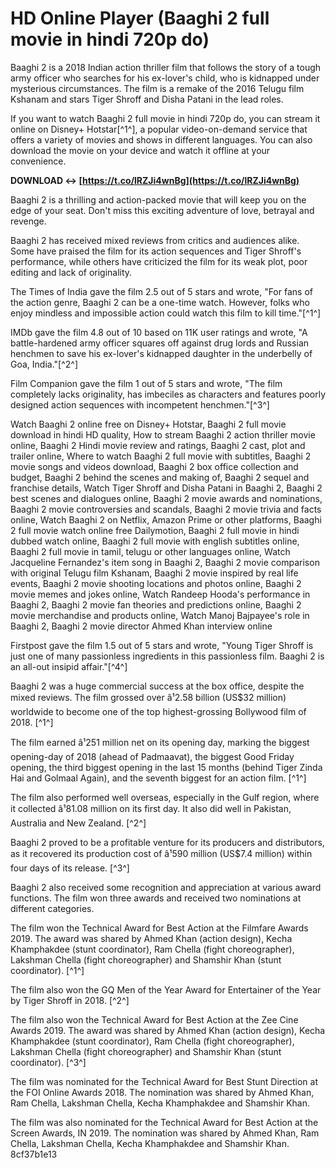 # HD Online Player (Baaghi 2 full movie in hindi 720p do)
 
Baaghi 2 is a 2018 Indian action thriller film that follows the story of a tough army officer who searches for his ex-lover's child, who is kidnapped under mysterious circumstances. The film is a remake of the 2016 Telugu film Kshanam and stars Tiger Shroff and Disha Patani in the lead roles.
 
If you want to watch Baaghi 2 full movie in hindi 720p do, you can stream it online on Disney+ Hotstar[^1^], a popular video-on-demand service that offers a variety of movies and shows in different languages. You can also download the movie on your device and watch it offline at your convenience.
 
**DOWNLOAD ↔ [https://t.co/lRZJi4wnBg](https://t.co/lRZJi4wnBg)**


 
Baaghi 2 is a thrilling and action-packed movie that will keep you on the edge of your seat. Don't miss this exciting adventure of love, betrayal and revenge.

Baaghi 2 has received mixed reviews from critics and audiences alike. Some have praised the film for its action sequences and Tiger Shroff's performance, while others have criticized the film for its weak plot, poor editing and lack of originality.
 
The Times of India gave the film 2.5 out of 5 stars and wrote, "For fans of the action genre, Baaghi 2 can be a one-time watch. However, folks who enjoy mindless and impossible action could watch this film to kill time."[^1^]
 
IMDb gave the film 4.8 out of 10 based on 11K user ratings and wrote, "A battle-hardened army officer squares off against drug lords and Russian henchmen to save his ex-lover's kidnapped daughter in the underbelly of Goa, India."[^2^]
 
Film Companion gave the film 1 out of 5 stars and wrote, "The film completely lacks originality, has imbeciles as characters and features poorly designed action sequences with incompetent henchmen."[^3^]
 
Watch Baaghi 2 online free on Disney+ Hotstar,  Baaghi 2 full movie download in hindi HD quality,  How to stream Baaghi 2 action thriller movie online,  Baaghi 2 Hindi movie review and ratings,  Baaghi 2 cast, plot and trailer online,  Where to watch Baaghi 2 full movie with subtitles,  Baaghi 2 movie songs and videos download,  Baaghi 2 box office collection and budget,  Baaghi 2 behind the scenes and making of,  Baaghi 2 sequel and franchise details,  Watch Tiger Shroff and Disha Patani in Baaghi 2,  Baaghi 2 best scenes and dialogues online,  Baaghi 2 movie awards and nominations,  Baaghi 2 movie controversies and scandals,  Baaghi 2 movie trivia and facts online,  Watch Baaghi 2 on Netflix, Amazon Prime or other platforms,  Baaghi 2 full movie watch online free Dailymotion,  Baaghi 2 full movie in hindi dubbed watch online,  Baaghi 2 full movie with english subtitles online,  Baaghi 2 full movie in tamil, telugu or other languages online,  Watch Jacqueline Fernandez's item song in Baaghi 2,  Baaghi 2 movie comparison with original Telugu film Kshanam,  Baaghi 2 movie inspired by real life events,  Baaghi 2 movie shooting locations and photos online,  Baaghi 2 movie memes and jokes online,  Watch Randeep Hooda's performance in Baaghi 2,  Baaghi 2 movie fan theories and predictions online,  Baaghi 2 movie merchandise and products online,  Watch Manoj Bajpayee's role in Baaghi 2,  Baaghi 2 movie director Ahmed Khan interview online
 
Firstpost gave the film 1.5 out of 5 stars and wrote, "Young Tiger Shroff is just one of many passionless ingredients in this passionless film. Baaghi 2 is an all-out insipid affair."[^4^]

Baaghi 2 was a huge commercial success at the box office, despite the mixed reviews. The film grossed over â¹2.58 billion (US$32 million) worldwide to become one of the top highest-grossing Bollywood film of 2018. [^1^]
 
The film earned â¹251 million net on its opening day, marking the biggest opening-day of 2018 (ahead of Padmaavat), the biggest Good Friday opening, the third biggest opening in the last 15 months (behind Tiger Zinda Hai and Golmaal Again), and the seventh biggest for an action film. [^1^]
 
The film also performed well overseas, especially in the Gulf region, where it collected â¹81.08 million on its first day. It also did well in Pakistan, Australia and New Zealand. [^2^]
 
Baaghi 2 proved to be a profitable venture for its producers and distributors, as it recovered its production cost of â¹590 million (US$7.4 million) within four days of its release. [^3^]

Baaghi 2 also received some recognition and appreciation at various award functions. The film won three awards and received two nominations at different categories.
 
The film won the Technical Award for Best Action at the Filmfare Awards 2019. The award was shared by Ahmed Khan (action design), Kecha Khamphakdee (stunt coordinator), Ram Chella (fight choreographer), Lakshman Chella (fight choreographer) and Shamshir Khan (stunt coordinator). [^1^]
 
The film also won the GQ Men of the Year Award for Entertainer of the Year by Tiger Shroff in 2018. [^2^]
 
The film also won the Technical Award for Best Action at the Zee Cine Awards 2019. The award was shared by Ahmed Khan (action design), Kecha Khamphakdee (stunt coordinator), Ram Chella (fight choreographer), Lakshman Chella (fight choreographer) and Shamshir Khan (stunt coordinator). [^3^]
 
The film was nominated for the Technical Award for Best Stunt Direction at the FOI Online Awards 2018. The nomination was shared by Ahmed Khan, Ram Chella, Lakshman Chella, Kecha Khamphakdee and Shamshir Khan.
 
The film was also nominated for the Technical Award for Best Action at the Screen Awards, IN 2019. The nomination was shared by Ahmed Khan, Ram Chella, Lakshman Chella, Kecha Khamphakdee and Shamshir Khan.
 8cf37b1e13
 
